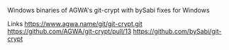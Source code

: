 Windows binaries of AGWA's git-crypt with bySabi fixes for Windows

Links
https://www.agwa.name/git/git-crypt.git
https://github.com/AGWA/git-crypt/pull/13
https://github.com/bySabi/git-crypt
